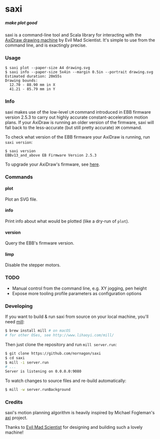 # saxi
##### make plot good

saxi is a command-line tool and Scala library for interacting with the [AxiDraw
drawing machine](https://axidraw.com/) by Evil Mad Scientist. It's simple to
use from the command line, and is exactingly precise.

### Usage

```
$ saxi plot --paper-size A4 drawing.svg
$ saxi info --paper-size 5x4in --margin 0.5in --portrait drawing.svg
Estimated duration: 20m55s
Drawing bounds:
  12.70 - 88.90 mm in X
  41.21 - 85.79 mm in Y
```

### Info

saxi makes use of the low-level `LM` command introduced in EBB firmware version
2.5.3 to carry out highly accurate constant-acceleration motion plans. If your
AxiDraw is running an older version of the firmware, saxi will fall back to the
less-accurate (but still pretty accurate) `XM` command.

To check what version of the EBB firmware your AxiDraw is running, run `saxi version`:

```
$ saxi version
EBBv13_and_above EB Firmware Version 2.5.3
```

To upgrade your AxiDraw's firmware, see [here](https://github.com/evil-mad/EggBot/tree/master/EBB_firmware).

### Commands

#### plot
Plot an SVG file.
#### info
Print info about what would be plotted (like a dry-run of `plot`).
#### version
Query the EBB's firmware version.
#### limp
Disable the stepper motors.

### TODO

- Manual control from the command line, e.g. XY jogging, pen height
- Expose more tooling profile parameters as configuration options

### Developing

If you want to build & run saxi from source on your local machine, you'll need [mill](http://www.lihaoyi.com/mill/):

```sh
$ brew install mill # on macOS
# for other OSes, see http://www.lihaoyi.com/mill/
```

Then just clone the repository and run `mill server.run`:

```sh
$ git clone https://github.com/nornagon/saxi
$ cd saxi
$ mill -i server.run
# ...
Server is listening on 0.0.0.0:9080
```

To watch changes to source files and re-build automatically:

```sh
$ mill -w server.runBackground
```

### Credits
saxi's motion planning algorithm is heavily inspired by Michael Fogleman's
[axi](https://github.com/fogleman/axi) project.

Thanks to [Evil Mad Scientist](http://www.evilmadscientist.com/) for designing
and building such a lovely machine!

